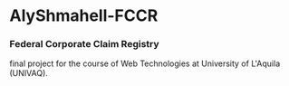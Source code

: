 # AlyShmahell-FCCR
### Federal Corporate Claim Registry
final project for the course of Web Technologies at University of L'Aquila (UNIVAQ).
